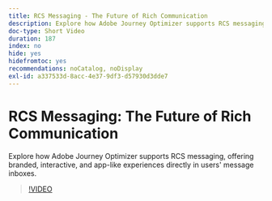 ```yaml
---
title: RCS Messaging - The Future of Rich Communication
description: Explore how Adobe Journey Optimizer supports RCS messaging, offering branded, interactive, and app-like experiences directly in users' message inboxes.
doc-type: Short Video
duration: 187
index: no
hide: yes
hidefromtoc: yes
recommendations: noCatalog, noDisplay
exl-id: a337533d-8acc-4e37-9df3-d57930d3dde7
---
```

# RCS Messaging: The Future of Rich Communication

Explore how Adobe Journey Optimizer supports RCS messaging, offering branded, interactive, and app-like experiences directly in users' message inboxes.

<!-- 72_S520_3442520_186_rcs-messaging-the-future-of-rich-communication -->
>[!VIDEO](https://video.tv.adobe.com/v/3458209/?learn=on&enablevpops=true)

